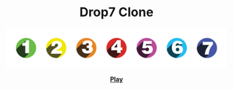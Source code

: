 <h1 align="center">Drop7 Clone</h1>

![](drop7.png)

<p align="center">
  <b><a href="http://augustt198.github.io/drop7/" target="_blank">Play</a></b>
</p>
